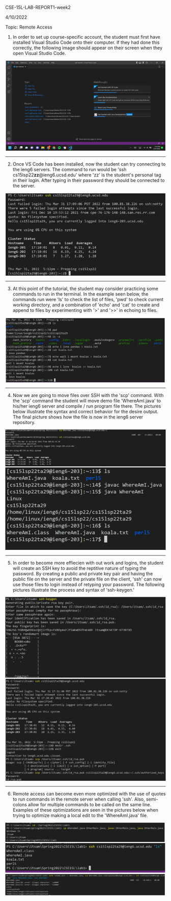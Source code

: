 CSE-15L-LAB-REPORT1-week2

4/10/2022


Topic: Remote Access


1. In order to set up course-specific account, the student must first have installed Visual Studio Code onto their computer.
If they had done this correctly, the following image should appear on their screen when they open Visual Studio Code. 

![Image](VSCode.png)

---

2. Once VS Code has been installed, now the student can try connecting to the ieng6
servers. The command to run would be 'ssh cs15lsp22**zz**@ieng6.ucsd.edu' where 
'zz' is the student's personal tag in their login. After typing in their password
they should be connected to the server. 

![Image](ServerLogIn.png)

--- 

3. At this point of the tutorial, the student may consider practicing some commands
to run in the terminal. In the example seen below, the commands run were 'ls' to 
check the list of files, 'pwd' to check current working directory, and a combination of 'echo' and 'cat' to create and append to files by experimenting with '>' and '>>' in echoing to files. 

![Image](PracticeCommands.png)

---

4. Now we are going to move files over SSH with the 'scp' command.  With the 'scp' command the student will move demo file 'WhereAmI.java' to his/her ieng6 server and compile / run program file there. The pictures below illustrate the syntax and correct behavior for the desire output. The final picture shows how the file is now in the ieng6 server repository. 

![Image](scpMoving.png)
![Image](scpIengRep.png)

--- 

5. In order to become more effiecien with out work and logins, the student will create an SSH key to avoid the reptitive nature of typing the password. By creating a public and private key pair and having the public file on the server and the private file on the client, 'ssh' can now use those files to login instead of retyping your password. The following pictures illustrate the process and syntax of 'ssh-keygen.'

![Image](keygenp1.png)
![Image](keygenp2.png)

--- 

6. Remote access can become even more optimized with the use of quotes to run commands in the remote server when calling 'ssh'. Also, semi-colons allow for multiple commands to be called on the same line. Examples of these optimizations are seen in the pictures below when trying to optimize making a local edit to the 'WhereAmI.java' file. 

![Image](optimizep1.png)
![Image](optimizep2.png)
![Image](optimizep3.png)

